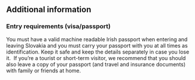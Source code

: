 ## Additional information

### **Entry requirements (visa/passport)**

You must have a valid machine readable Irish passport when entering and leaving Slovakia and you must carry your passport with you at all times as identification. Keep it safe and keep the details separately in case you lose it.  If you’re a tourist or short-term visitor, we recommend that you should also leave a copy of your passport (and travel and insurance documents) with family or friends at home.